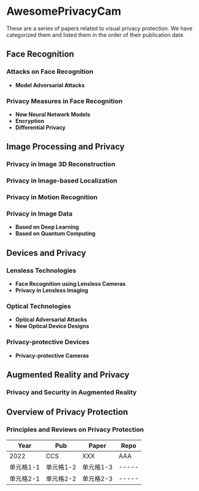 # AwesomePrivacyCam
These are a series of papers related to visual privacy protection. We have categorized them and listed them in the order of their publication date.

## Face Recognition

### Attacks on Face Recognition
- **Model Adversarial Attacks**

### Privacy Measures in Face Recognition
- **New Neural Network Models**
- **Encryption**
- **Differential Privacy**

## Image Processing and Privacy

### Privacy in Image 3D Reconstruction
### Privacy in Image-based Localization
### Privacy in Motion Recognition
### Privacy in Image Data
- **Based on Deep Learning**
- **Based on Quantum Computing**

## Devices and Privacy

### Lensless Technologies
- **Face Recognition using Lensless Cameras**
- **Privacy in Lensless Imaging**

### Optical Technologies
- **Optical Adversarial Attacks**
- **New Optical Device Designs**

### Privacy-protective Devices
- **Privacy-protective Cameras**

## Augmented Reality and Privacy
### Privacy and Security in Augmented Reality

## Overview of Privacy Protection
### Principles and Reviews on Privacy Protection

| Year | Pub | Paper | Repo |
| ---- | --- | ----- | ---- |
| 2022 | CCS | XXX   | AAA  |
| 单元格1-1 | 单元格1-2 | 单元格1-3 | ----- |
| 单元格2-1 | 单元格2-2 | 单元格2-3 | ----- |
